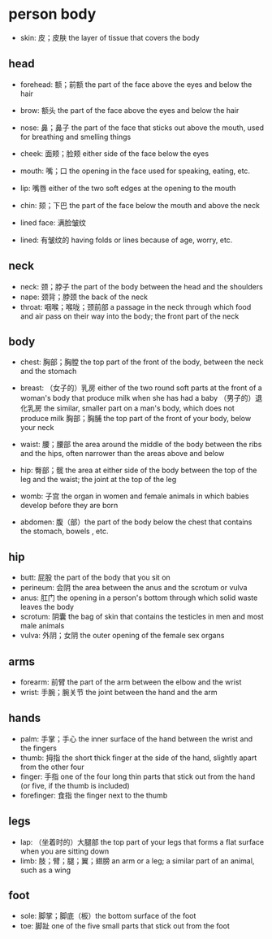 # person body

- skin: 皮；皮肤 the layer of tissue that covers the body

## head

- forehead: 额；前额 the part of the face above the eyes and below the hair
- brow: 额头 the part of the face above the eyes and below the hair
- nose: 鼻；鼻子 the part of the face that sticks out above the mouth, used for breathing and smelling things
- cheek: 面颊；脸颊 either side of the face below the eyes
- mouth: 嘴；口 the opening in the face used for speaking, eating, etc.
- lip: 嘴唇 either of the two soft edges at the opening to the mouth
- chin: 颏；下巴 the part of the face below the mouth and above the neck

- lined face: 满脸皱纹
- lined: 有皱纹的 having folds or lines because of age, worry, etc.

## neck

- neck: 颈；脖子 the part of the body between the head and the shoulders
- nape: 颈背；脖颈 the back of the neck
- throat: 咽喉；喉咙；颈前部 a passage in the neck through which food and air pass on their way into the body; the front part of the neck

## body

- chest: 胸部；胸膛 the top part of the front of the body, between the neck and the stomach
- breast: （女子的）乳房 either of the two round soft parts at the front of a woman's body that produce milk when she has had a baby （男子的）退化乳房 the similar, smaller part on a man's body, which does not produce milk 胸部；胸脯 the top part of the front of your body, below your neck



- waist: 腰；腰部 the area around the middle of the body between the ribs and the hips, often narrower than the areas above and below
- hip: 臀部；髋 the area at either side of the body between the top of the leg and the waist; the joint at the top of the leg
- womb: 子宫 the organ in women and female animals in which babies develop before they are born
- abdomen: 腹（部）the part of the body below the chest that contains the stomach, bowels , etc.

## hip

- butt: 屁股 the part of the body that you sit on
- perineum: 会阴 the area between the anus and the scrotum or vulva
- anus: 肛门 the opening in a person's bottom through which solid waste leaves the body
- scrotum: 阴囊 the bag of skin that contains the testicles in men and most male animals
- vulva: 外阴；女阴 the outer opening of the female sex organs

## arms

- forearm: 前臂 the part of the arm between the elbow and the wrist
- wrist: 手腕；腕关节 the joint between the hand and the arm

## hands

- palm: 手掌；手心 the inner surface of the hand between the wrist and the fingers
- thumb: 拇指 the short thick finger at the side of the hand, slightly apart from the other four
- finger: 手指 one of the four long thin parts that stick out from the hand (or five, if the thumb is included)
- forefinger: 食指 the finger next to the thumb


## legs

- lap: （坐着时的）大腿部 the top part of your legs that forms a flat surface when you are sitting down
- limb: 肢；臂；腿；翼；翅膀 an arm or a leg; a similar part of an animal, such as a wing

## foot

- sole: 脚掌；脚底（板）the bottom surface of the foot
- toe: 脚趾 one of the five small parts that stick out from the foot

